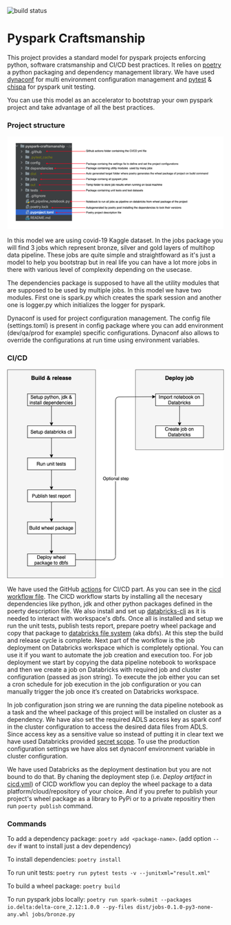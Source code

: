 ![build status](https://github.com/HimanshuAroraDb/pyspark-craftsmanship/actions/workflows/cicd.yml/badge.svg)

# Pyspark Craftsmanship

This project provides a standard model for pyspark projects enforcing python, software cratsmanship and CI/CD best practices.
It relies on [poetry](https://python-poetry.org/) a python packaging and dependency management library. We have used [dynaconf](https://www.dynaconf.com/) for multi environment configuration management and [pytest](https://docs.pytest.org/en/6.2.x/) & [chispa](https://github.com/MrPowers/chispa) for pyspark unit testing.

You can use this model as an accelerator to bootstrap your own pyspark project and take advantage of all the best practices.

### Project structure

![Structure](https://github.com/HimanshuAroraDb/pyspark-craftsmanship/blob/main/structure.png?raw=true)

In this model we are using covid-19 Kaggle dataset. In the jobs package you will find 3 jobs which represent bronze, silver and gold layers of multihop data pipeline. These jobs are quite simple and straightfoward as it's just a model to help you bootstrap but in real life you can have a lot more jobs in there with various level of complexity depending on the usecase. 

The dependencies package is supposed to have all the utility modules that are supposed to be used by multiple jobs. In this model we have two modules. First one is spark.py which creates the spark session and another one is logger.py which initializes the logger for pyspark.

Dynaconf is used for project configuration management. The config file (settings.toml) is present in config package where you can add environment (dev/qa/prod for example) specific configurations. Dynaconf also allows to override the configurations at run time using environment variables.


### CI/CD

![CICD](https://github.com/HimanshuAroraDb/pyspark-craftsmanship/blob/main/cicd.png?raw=true)

We have used the GitHub [actions](https://docs.github.com/en/actions) for CI/CD part. As you can see in the [cicd workflow file](https://github.com/HimanshuAroraDb/pyspark-craftsmanship/blob/main/.github/workflows/cicd.yml). The CICD workflow starts by installing all the necesary dependencies like python, jdk and other python packages defined in the poerty description file. We also install and set up [databricks-cli](https://docs.databricks.com/dev-tools/cli/index.html) as it is needed to interact with workspace's dbfs. 
Once all is installed and setup we run the unit tests, publish tests report, prepare poetry wheel package and copy that package to [databricks file system](https://docs.databricks.com/data/databricks-file-system.html) (aka dbfs). At this step the build and release cycle is complete. Next part of the workflow is the job deployment on Databricks workspace which is completely optional. You can use it if you want to automate the job creation and execution too. For job deployment we start by copying the data pipeline notebook to workspace and then we create a job on Databricks with required job and cluster configuration (passed as json string). To execute the job either you can set a cron schedule for job execution in the job configuration or you can manually trigger the job once it’s created on Databricks workspace.

In job configuration json string we are running the data pipeline notebook as a task and the wheel package of this project will be installed on cluster as a dependency. We have also set the required ADLS access key as spark conf in the cluster configuration to access the desired data files from ADLS. Since access key as a sensitive value so instead of putting it in clear text we have used Databricks provided [secret scope](https://docs.databricks.com/security/secrets/secret-scopes.html). To use the production configuration settings we have alos set dynaconf environment variable in cluster configuration. 

We have used Databricks as the deployment destination but you are not bound to do that. By chaning the deployment step (i.e. *Deploy artifact* in [cicd.yml](https://github.com/HimanshuAroraDb/pyspark-craftsmanship/blob/main/.github/workflows/cicd.yml)) of CICD workflow you can deploy the wheel package to a data platform/cloud/repository of your choice. And if you prefer to publish your project's wheel package as a library to PyPi or to a private repositiry then run `poerty publish` command.

### Commands

To add a dependency package: `poetry add <package-name>`. (add option `--dev` if want to install just a dev dependency)

To install dependencies: `poetry install`

To run unit tests: `poetry run pytest tests -v --junitxml="result.xml"`

To build a wheel package: `poetry build`

To run pyspark jobs locally: `poetry run spark-submit --packages io.delta:delta-core_2.12:1.0.0 --py-files dist/jobs-0.1.0-py3-none-any.whl jobs/bronze.py`
